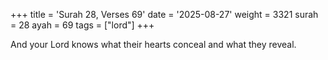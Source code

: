 +++
title = 'Surah 28, Verses 69'
date = '2025-08-27'
weight = 3321
surah = 28
ayah = 69
tags = ["lord"]
+++

And your Lord knows what their hearts conceal and what they reveal.